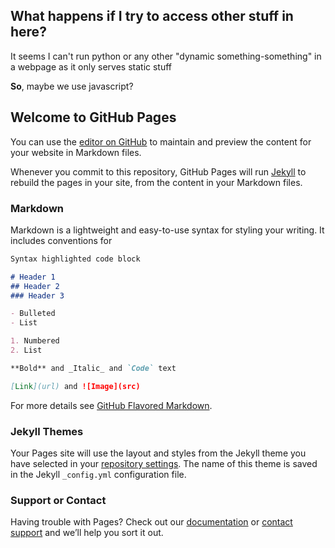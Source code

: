 ## What happens if I try to access other stuff in here?
It seems I can't run python or any other "dynamic something-something" in a webpage as it only serves static stuff

**So**, maybe we use javascript?

<div id="helo"></div>
<div id="mebbe"></div>

<script>
  document.getElementById("helo").innerHTML = "Text added by JavaScript code";
  document.getElementById("mebbe").innerHTML = "p";
  /*readTextFile("file://C:\Users\Algor\Documents\Openpose\openpose-master\README.md");
  //document.getElementById("mebbe").innerHTML = "'lp";
  //document.getElementById("mebbe").innerHTML = readTextFile("file://C:\Users\Algor\Documents\Openpose\openpose-master\README.md");
  //document.getElementById("mebbe").innerHTML = "'elp";
  //readTextFile("file://A_Close_keypoints.json");
  //document.getElementById("mebbe").innerHTML = "help";
  //document.getElementById("mebbe").innerHTML = readTextFile("file://A_Close_keypoints.json");
  */
  
  /*
  function readTextFile(file)
  {
    var rawFile = new XMLHttpRequest();
    rawFile.open("GET", file, false);
    rawFile.onreadystatechange = function ()
    {
        if(rawFile.readyState === 4)
        {
            if(rawFile.status === 200 || rawFile.status == 0)
            {
                var allText = rawFile.responseText;
                alert(allText);
            }
        }
    }
    rawFile.send(null);
  }
  */
</script>


## Welcome to GitHub Pages

You can use the [editor on GitHub](https://github.com/ethanosullivan-wip/Some_DanceDanceDoppelution_Testing/edit/main/README.md) to maintain and preview the content for your website in Markdown files.

Whenever you commit to this repository, GitHub Pages will run [Jekyll](https://jekyllrb.com/) to rebuild the pages in your site, from the content in your Markdown files.

### Markdown

Markdown is a lightweight and easy-to-use syntax for styling your writing. It includes conventions for

```markdown
Syntax highlighted code block

# Header 1
## Header 2
### Header 3

- Bulleted
- List

1. Numbered
2. List

**Bold** and _Italic_ and `Code` text

[Link](url) and ![Image](src)
```

For more details see [GitHub Flavored Markdown](https://guides.github.com/features/mastering-markdown/).

### Jekyll Themes

Your Pages site will use the layout and styles from the Jekyll theme you have selected in your [repository settings](https://github.com/ethanosullivan-wip/Some_DanceDanceDoppelution_Testing/settings/pages). The name of this theme is saved in the Jekyll `_config.yml` configuration file.

### Support or Contact

Having trouble with Pages? Check out our [documentation](https://docs.github.com/categories/github-pages-basics/) or [contact support](https://support.github.com/contact) and we’ll help you sort it out.
